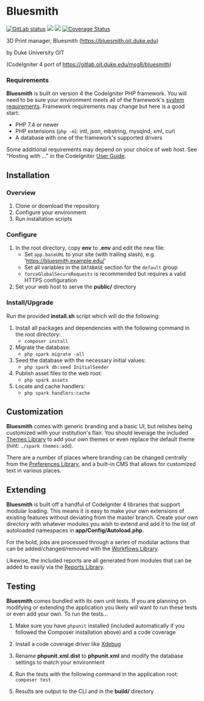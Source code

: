 # Bluesmith

[![GitLab status](https://gitlab.oit.duke.edu/academic-technology/bluesmith/badges/develop/pipeline.svg)](https://gitlab.oit.duke.edu/academic-technology/bluesmith/commits/develop)
[![](https://github.com/duke-bluesmith/bluesmith/workflows/PHPUnit/badge.svg)](https://github.com/organization/project/actions/workflows/phpunit.yml)
[![](https://github.com/duke-bluesmith/bluesmith/workflows/PHPStan/badge.svg)](https://github.com/organization/project/actions/workflows/phpstan.yml)
[![Coverage Status](https://coveralls.io/repos/github/duke-bluesmith/bluesmith/badge.svg?branch=develop)](https://coveralls.io/github/duke-bluesmith/bluesmith?branch=develop)

3D Print manager, Bluesmith (https://bluesmith.oit.duke.edu)

by Duke University OIT

(CodeIgniter 4 port of https://gitlab.oit.duke.edu/msg8/bluesmith)

### Requirements

**Bluesmith** is built on version 4 the CodeIgniter PHP framework. You will need to be
sure your environment meets all of the framework's
[system requirements](https://codeigniter4.github.io/userguide/intro/requirements.html).
Framework requirements may change but here is a good start:

* PHP 7.4 or newer
* PHP extensions (`php -m`): intl, json, mbstring, mysqlnd, xml, curl
* A database with one of the framework's supported drivers

Some additional requirements may depend on your choice of web host. See "Hosting with ..."
in the CodeIgniter [User Guide](https://codeigniter4.github.io/userguide/installation/running.html).

## Installation

### Overview

1. Clone or download the repository
2. Configure your environment
3. Run installation scripts

### Configure

1. In the root directory, copy **env** to **.env** and edit the new file:
	* Set `app.baseURL` to your site (with trailing slash), e.g. 'https://bluesmith.example.edu/'
	* Set all variables in the `DATABASE` section for the `default` group
	* `forceGlobalSecureRequests` is recommended but requires a valid HTTPS configuration
2. Set your web host to serve the **public/** directory

### Install/Upgrade

Run the provided **install.sh** script which will do the following:

1. Install all packages and dependencies with the following command in the root directory:
	* `composer install`
2. Migrate the database:
	* `php spark migrate -all`
3. Seed the database with the necessary initial values:
	* `php spark db:seed InitialSeeder`
4. Publish asset files to the web root:
	* `php spark assets`
5. Locate and cache handlers:
	* `php spark handlers:cache`

## Customization

**Bluesmith** comes with generic branding and a basic UI, but relishes being customized with
your institution's flair. You should leverage the included
[Themes Library](https://github.com/tattersoftware/codeigniter4-themes) to add your own
themes or even replace the default theme (hint: `./spark themes:add`).

There are a number of places where branding can be changed centrally from the
[Preferences Library](https://github.com/tattersoftware/codeigniter4-preferences), and a built-in
CMS that allows for customized text in various places.

## Extending

**Bluesmith** is built off a handful of CodeIgniter 4 libraries that support modular loading.
This means it is easy to make your own extensions of existing features without deviating
from the master branch. Create your own directory with whatever modules you wish to extend
and add it to the list of autoloaded namespaces in **app/Config/Autoload.php**.

For the bold, jobs are processed through a series of modular actions that can be
added/changed/removed with the
[Workflows Library](https://github.com/tattersoftware/codeigniter4-workflows). 

Likewise, the included reports are all generated from modules that can be added to easily
via the [Reports Library](https://github.com/tattersoftware/codeigniter4-reports).

## Testing

**Bluesmith** comes bundled with its own unit tests. If you are planning on modifying or
extending the application you likely will want to run these tests or even add your own.
To run the tests...

1. Make sure you have `phpunit` installed (included automatically if you followed the Composer
installation above) and a code coverage

2. Install a code coverage driver like [Xdebug](http://xdebug.org)

3. Rename **phpunit.xml.dist** to **phpunit.xml** and modify the database settings to match your environment

4. Run the tests with the following command in the application root: `composer test`

5. Results are output to the CLI and in the **build/** directory
